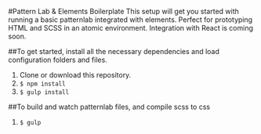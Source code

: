 #Pattern Lab & Elements Boilerplate
This setup will get you started with running a basic patternlab integrated with elements.  Perfect for prototyping HTML and SCSS in an atomic environment.  Integration with React is coming soon.

##To get started, install all the necessary dependencies and load configuration folders and files.
1. Clone or download this repository.
2. ``` $ npm install ```
3. ``` $ gulp install ```

##To build and watch patternlab files, and compile scss to css
1. ``` $ gulp ```
